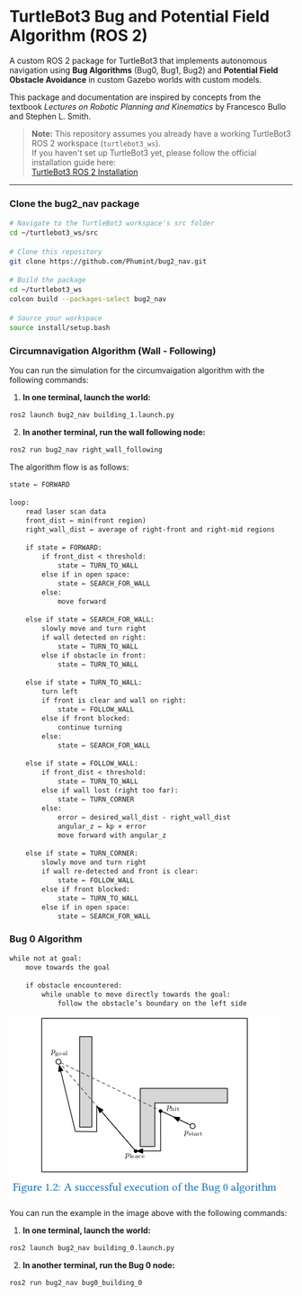 # TurtleBot3 Bug and Potential Field Algorithm (ROS 2)

A custom ROS 2 package for TurtleBot3 that implements autonomous navigation using **Bug Algorithms** (Bug0, Bug1, Bug2) and **Potential Field Obstacle Avoidance** in custom Gazebo worlds with custom models.

This package and documentation are inspired by concepts from the textbook *Lectures on Robotic Planning and Kinematics* by Francesco Bullo and Stephen L. Smith.

> **Note:** This repository assumes you already have a working TurtleBot3 ROS 2 workspace (`turtlebot3_ws`).  
> If you haven't set up TurtleBot3 yet, please follow the official installation guide here:  
> [TurtleBot3 ROS 2 Installation](https://emanual.robotis.com/docs/en/platform/turtlebot3/ros2_setup/)

---

### Clone the bug2_nav package

```bash
# Navigate to the TurtleBot3 workspace's src folder
cd ~/turtlebot3_ws/src

# Clone this repository
git clone https://github.com/Phumint/bug2_nav.git

# Build the package
cd ~/turtlebot3_ws
colcon build --packages-select bug2_nav

# Source your workspace
source install/setup.bash
```
### Circumnavigation Algorithm (Wall - Following)
You can run the simulation for the circumvaigation algorithm with the following commands:

1. **In one terminal, launch the world:**

```bash
ros2 launch bug2_nav building_1.launch.py
```
2. **In another terminal, run the wall following node:**
```bash
ros2 run bug2_nav right_wall_following
```
The algorithm flow is as follows:

```
state ← FORWARD

loop:
    read laser scan data
    front_dist ← min(front region)
    right_wall_dist ← average of right-front and right-mid regions

    if state = FORWARD:
        if front_dist < threshold:
            state ← TURN_TO_WALL
        else if in open space:
            state ← SEARCH_FOR_WALL
        else:
            move forward

    else if state = SEARCH_FOR_WALL:
        slowly move and turn right
        if wall detected on right:
            state ← TURN_TO_WALL
        else if obstacle in front:
            state ← TURN_TO_WALL

    else if state = TURN_TO_WALL:
        turn left
        if front is clear and wall on right:
            state ← FOLLOW_WALL
        else if front blocked:
            continue turning
        else:
            state ← SEARCH_FOR_WALL

    else if state = FOLLOW_WALL:
        if front_dist < threshold:
            state ← TURN_TO_WALL
        else if wall lost (right too far):
            state ← TURN_CORNER
        else:
            error ← desired_wall_dist - right_wall_dist
            angular_z ← kp × error
            move forward with angular_z

    else if state = TURN_CORNER:
        slowly move and turn right
        if wall re-detected and front is clear:
            state ← FOLLOW_WALL
        else if front blocked:
            state ← TURN_TO_WALL
        else if in open space:
            state ← SEARCH_FOR_WALL
```
### Bug 0 Algorithm
```
while not at goal:
    move towards the goal

    if obstacle encountered:
        while unable to move directly towards the goal:
            follow the obstacle’s boundary on the left side
```
![Bug 2 Example](images/Screenshot%20from%202025-07-22%2011-04-14.png)

You can run the example in the image above with the following commands:

1. **In one terminal, launch the world:**

```bash
ros2 launch bug2_nav building_0.launch.py
```
2. **In another terminal, run the Bug 0 node:**
```bash
ros2 run bug2_nav bug0_building_0
```

